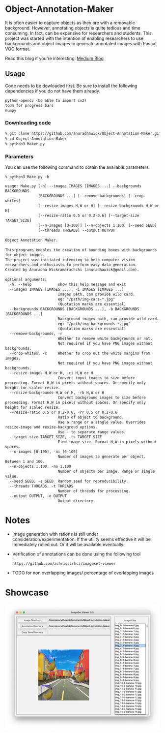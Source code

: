 # Object-Annotation-Maker

It is often easier to capture objects as they are with a removable background. However, annotating objects is quite tedious and time consuming. In fact, can be expensive for researchers and students. This project was started with the intention of enabling researchers to use backgrounds and object images to generate annotated images with Pascal VOC format. 

Read this blog if you're interesting: [Medium Blog](https://anuradhawick.medium.com/annotator-for-object-detection-950fd799b651)

## Usage

Code needs to be dowloaded first. Be sure to install the following dependencies if you do not have them already.

```
python-opencv (be able to import cv2)
tqdm for progress bars
numpy
```

### Downloading code

```sh
% git clone https://github.com/anuradhawick/Object-Annotation-Maker.git
% cd Object-Annotation-Maker
% python3 Maker.py
```

### Parameters

You can use the following command to obtain the available parameters.

```
% python3 Make.py -h
```

```
usage: Make.py [-h] --images IMAGES [IMAGES ...] --backgrounds BACKGROUNDS
               [BACKGROUNDS ...] [--remove-backgrounds] [--crop-whites]
               [--resize-images H,W or H] [--resize-backgrounds H,W or H]
               [--resize-ratio 0.5 or 0.2-0.6] [--target-size TARGET_SIZE]
               [--n-images [0-100]] [--n-objects 1,100] [--seed SEED]
               [--threads THREADS] --output OUTPUT

Object Annotation Maker.

This programs enables the creation of bounding boxes with backgrounds for object images.
The project was initiated intending to help computer vision researchers and enthusiasts to perform easy data generation.
Created by Anuradha Wickramarachchi (anuradhawick@gmail.com).

optional arguments:
  -h, --help            show this help message and exit
  --images IMAGES [IMAGES ...], -i IMAGES [IMAGES ...]
                        Images path, can provide wild card. 
                        eg: "/path/img-cars-*.jpg"
                        (Quotation marks are essential)
  --backgrounds BACKGROUNDS [BACKGROUNDS ...], -b BACKGROUNDS [BACKGROUNDS ...]
                        Background images path, can provide wild card. 
                        eg: "/path/img-backgrounds-*.jpg"
                        (Quotation marks are essential)
  --remove-backgrounds, -r
                        Whether to remove white backgrounds or not. 
                        Not required if you have PNG images without backgrounds.
  --crop-whites, -c     Whether to crop out the white margins from images. 
                        Not required if you have PNG images without backgrounds.
  --resize-images H,W or H, -ri H,W or H
                        Convert input images to size before proceeding. Format H,W in pixels without spaces. Or specify only height for scaled resize.
  --resize-backgrounds H,W or H, -rb H,W or H
                        Convert background images to size before proceeding. Format H,W in pixels without spaces. Or specify only height for scaled resize.
  --resize-ratio 0.5 or 0.2-0.6, -rr 0.5 or 0.2-0.6
                        Ratio of object to background. 
                        Use a range or a single value. Overrides resize-image and resize-backgroud options.
                        Use - to separate range values.
  --target-size TARGET_SIZE, -ts TARGET_SIZE
                        Find image size. Format H,W in pixels without spaces.
  --n-images [0-100], -ni [0-100]
                        Number of images to generate per object. Between 1 and 100.
  --n-objects 1,100, -no 1,100
                        Number of objects per image. Range or single value.
  --seed SEED, -s SEED  Random seed for reproducibility.
  --threads THREADS, -t THREADS
                        Number of threads for processing.
  --output OUTPUT, -o OUTPUT
                        Output directory.
```

# Notes
* Image generation with rations is still under consideration/experimentation. If the utility seems effective it will be immediately rolled out. Or it will be available eventually.

* Verification of annotations can be done using the following tool
    ```
    https://github.com/zchrissirhcz/imageset-viewer
    ```

* TODO for non overlapping images/ percentage of overlapping images

# Showcase

![sample.jpg](sample.png)
